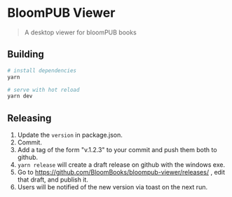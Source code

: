 # BloomPUB Viewer

> A desktop viewer for bloomPUB books

## Building

```bash
# install dependencies
yarn

# serve with hot reload
yarn dev
```

## Releasing

1. Update the `version` in package.json.
1. Commit.
1. Add a tag of the form "v.1.2.3" to your commit and push them both to github.
1. `yarn release` will create a draft release on github with the windows exe. 
1. Go to https://github.com/BloomBooks/bloompub-viewer/releases/ , edit that draft, and publish it.
1. Users will be notified of the new version via toast on the next run.
